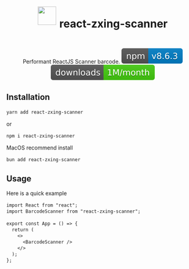 <h1  align="center" style="display: flex; justify-content: center;">
<image src="assets/barcode.gif" style="width: 48px; height: 48px; margin-right:8px "/>
  
  react-zxing-scanner

</h1>

<div align="center">

Performant ReactJS Scanner barcode.
[![Version][version-badge]][package]
[![Downloads][downloads-badge]][npmtrends]

</div>

## Installation

```bash
yarn add react-zxing-scanner
```

or

```bash
npm i react-zxing-scanner
```

MacOS recommend install

```bash
bun add react-zxing-scanner
```

## Usage

Here is a quick example

```tsx
import React from "react";
import BarcodeScanner from "react-zxing-scanner";

export const App = () => {
  return (
    <>
      <BarcodeScanner />
    </>
  );
};
```

[downloads-badge]: assets/downloads.svg
[version-badge]: assets/version.svg
[package]: https://www.npmjs.com/package/react-zxing-scanner
[npmtrends]: https://npmtrends.com/react-zxing-scanner
